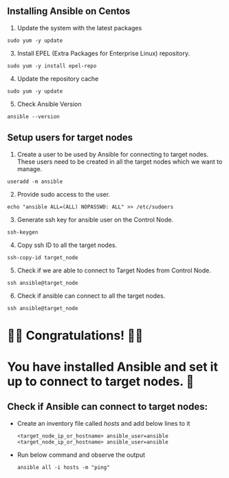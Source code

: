 
## Installing Ansible on Centos

1. Update the system with the latest packages
```
sudo yum -y update
```

3. Install EPEL (Extra Packages for Enterprise Linux) repository. 
```
sudo yum -y install epel-repo
```

4. Update the repository cache
```
sudo yum -y update
```

5. Check Ansible Version
```
ansible --version
```

## Setup users for target nodes

1. Create a user to be used by Ansible for connecting to target nodes. These users need to be created in all the target nodes which we want to manage.
```
useradd -m ansible
```

2. Provide sudo access to the user.
```
echo "ansible ALL=(ALL) NOPASSWD: ALL" >> /etc/sudoers
```

3. Generate ssh key for ansible user on the Control Node.
```
ssh-keygen
```

4. Copy ssh ID to all the target nodes.
```
ssh-copy-id target_node
```

5. Check if we are able to connect to Target Nodes from Control Node.
```
ssh ansible@target_node
```

6. Check if ansible can connect to all the target nodes.
```
ssh ansible@target_node
```

# 👏👏 Congratulations! 👏👏
# You have installed Ansible and set it up to connect to target nodes. 🙌


## Check if Ansible can connect to target nodes:
- Create an inventory file called *hosts* and add below lines to it
  ```
  <target_node_ip_or_hostname> ansible_user=ansible
  <target_node_ip_or_hostname> ansible_user=ansible
  ```
- Run below command and observe the output
  ```
  ansible all -i hosts -m "ping"
  ```
